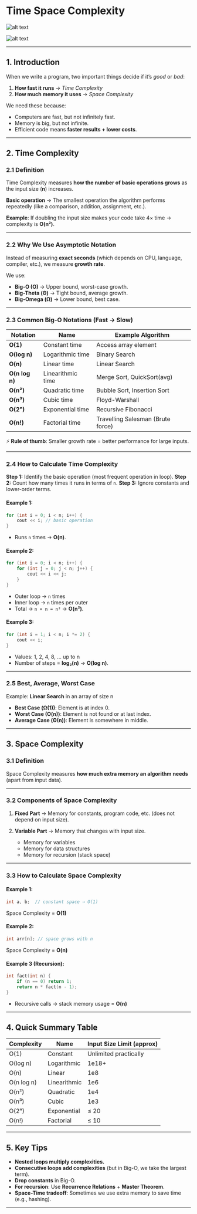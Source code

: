 # Time Space Complexity

![alt text](image.png)

![alt text](image-1.png)

---

## **1. Introduction**

When we write a program, two important things decide if it’s *good* or *bad*:

1. **How fast it runs** → *Time Complexity*
2. **How much memory it uses** → *Space Complexity*

We need these because:

* Computers are fast, but not infinitely fast.
* Memory is big, but not infinite.
* Efficient code means **faster results + lower costs**.

---

## **2. Time Complexity**

### **2.1 Definition**

Time Complexity measures **how the number of basic operations grows** as the input size (**n**) increases.

**Basic operation** → The smallest operation the algorithm performs repeatedly (like a comparison, addition, assignment, etc.).

**Example**:
If doubling the input size makes your code take 4× time → complexity is **O(n²)**.

---

### **2.2 Why We Use Asymptotic Notation**

Instead of measuring **exact seconds** (which depends on CPU, language, compiler, etc.), we measure **growth rate**.

We use:

* **Big-O (O)** → Upper bound, worst-case growth.
* **Big-Theta (Θ)** → Tight bound, average growth.
* **Big-Omega (Ω)** → Lower bound, best case.

---

### **2.3 Common Big-O Notations (Fast → Slow)**

| Notation       | Name              | Example Algorithm                 |
| -------------- | ----------------- | --------------------------------- |
| **O(1)**       | Constant time     | Access array element              |
| **O(log n)**   | Logarithmic time  | Binary Search                     |
| **O(n)**       | Linear time       | Linear Search                     |
| **O(n log n)** | Linearithmic time | Merge Sort, QuickSort(avg)        |
| **O(n²)**      | Quadratic time    | Bubble Sort, Insertion Sort       |
| **O(n³)**      | Cubic time        | Floyd-Warshall                    |
| **O(2ⁿ)**      | Exponential time  | Recursive Fibonacci               |
| **O(n!)**      | Factorial time    | Travelling Salesman (Brute force) |

⚡ **Rule of thumb**: Smaller growth rate = better performance for large inputs.

---

### **2.4 How to Calculate Time Complexity**

**Step 1:** Identify the basic operation (most frequent operation in loop).
**Step 2:** Count how many times it runs in terms of `n`.
**Step 3:** Ignore constants and lower-order terms.

#### **Example 1:**

```cpp
for (int i = 0; i < n; i++) {
    cout << i; // basic operation
}
```

* Runs `n` times → **O(n)**.

#### **Example 2:**

```cpp
for (int i = 0; i < n; i++) {
    for (int j = 0; j < n; j++) {
        cout << i << j;
    }
}
```

* Outer loop → `n` times
* Inner loop → `n` times per outer
* Total → `n × n = n²` → **O(n²)**.

#### **Example 3:**

```cpp
for (int i = 1; i < n; i *= 2) {
    cout << i;
}
```

* Values: 1, 2, 4, 8, … up to n
* Number of steps = **log₂(n)** → **O(log n)**.

---

### **2.5 Best, Average, Worst Case**

Example: **Linear Search** in an array of size n

* **Best Case (Ω(1))**: Element is at index 0.
* **Worst Case (O(n))**: Element is not found or at last index.
* **Average Case (Θ(n))**: Element is somewhere in middle.

---

## **3. Space Complexity**

### **3.1 Definition**

Space Complexity measures **how much extra memory an algorithm needs** (apart from input data).

---

### **3.2 Components of Space Complexity**

1. **Fixed Part** → Memory for constants, program code, etc. (does not depend on input size).
2. **Variable Part** → Memory that changes with input size.

   * Memory for variables
   * Memory for data structures
   * Memory for recursion (stack space)

---

### **3.3 How to Calculate Space Complexity**

#### **Example 1:**

```cpp
int a, b;  // constant space → O(1)
```

Space Complexity = **O(1)**

#### **Example 2:**

```cpp
int arr[n]; // space grows with n
```

Space Complexity = **O(n)**

#### **Example 3 (Recursion):**

```cpp
int fact(int n) {
    if (n == 0) return 1;
    return n * fact(n - 1);
}
```

* Recursive calls → stack memory usage = **O(n)**

---

## **4. Quick Summary Table**

| Complexity | Name         | Input Size Limit (approx) |
| ---------- | ------------ | ------------------------- |
| O(1)       | Constant     | Unlimited practically     |
| O(log n)   | Logarithmic  | 1e18+                     |
| O(n)       | Linear       | 1e8                       |
| O(n log n) | Linearithmic | 1e6                       |
| O(n²)      | Quadratic    | 1e4                       |
| O(n³)      | Cubic        | 1e3                       |
| O(2ⁿ)      | Exponential  | ≤ 20                      |
| O(n!)      | Factorial    | ≤ 10                      |

---

## **5. Key Tips**

* **Nested loops multiply complexities.**
* **Consecutive loops add complexities** (but in Big-O, we take the largest term).
* **Drop constants** in Big-O.
* **For recursion**: Use **Recurrence Relations** + **Master Theorem**.
* **Space-Time tradeoff**: Sometimes we use extra memory to save time (e.g., hashing).

---